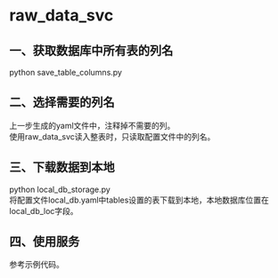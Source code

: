 # raw_data_svc

## 一、获取数据库中所有表的列名
python save_table_columns.py  

## 二、选择需要的列名
上一步生成的yaml文件中，注释掉不需要的列。  
使用raw_data_svc读入整表时，只读取配置文件中的列名。

## 三、下载数据到本地
python local_db_storage.py  
将配置文件local_db.yaml中tables设置的表下载到本地，本地数据库位置在local_db_loc字段。

## 四、使用服务
参考示例代码。

